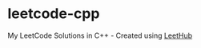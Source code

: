 # leetcode-cpp
My LeetCode Solutions in C++ - Created using [LeetHub](https://github.com/QasimWani/LeetHub)
